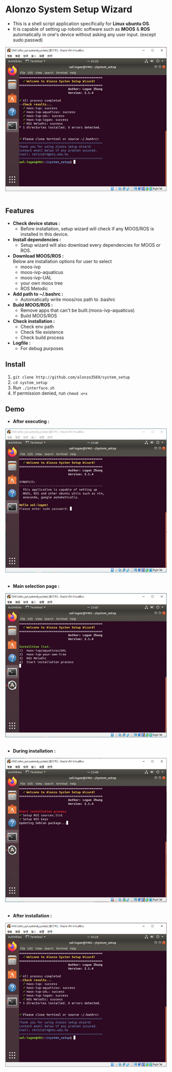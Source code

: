 # Alonzo System Setup Wizard

  * This is a shell script application specifically for **Linux ubuntu OS**. 
  * It is capable of setting up robotic software such as **MOOS** & **ROS** automatically in one's device without asking any user input. (except sudo passwd)
    
<div align=center>

<img width="550" height="450" src="https://github.com/alonzo3569/system_setup/blob/master/docs/system_setup_finish.png"/><br></br>

</div>

## Features
  * __Check device status :__ 
    * Before installation, setup wizard will check if any MOOS/ROS is installed in this device.
  * __Install dependencies :__
    * Setup wizard will also download every dependencies for MOOS or ROS.
  * __Download MOOS/ROS :__   
    Below are installation options for user to select  
    * moos-ivp
    * moos-ivp-aquaticus
    * moos-ivp-UAL
    * your own moos tree
    * ROS Melodic
  * __Add path to ~/.bashrc :__
    * Automatically write moos/ros path to .bashrc
  * __Build MOOS/ROS :__
    * Remove apps that can't be built.(moos-ivp-aquaticus)
    * Build MOOS/ROS
  * __Check installation :__
    * Check env path 
    * Check file existence
    * Check build process
  * __Logfile :__
    * For debug purposes

## Install
1. `git clone http://github.com/alonzo3569/system_setup`
2. `cd system_setup`
3. Run `./interface.sh`
4. If permission denied, run `chmod u+x`

## Demo
* __After executing :__ 

<div align=center>

<img width="550" height="450" src="https://github.com/alonzo3569/system_setup/blob/master/docs/passwd.JPG"/><br></br>

</div>

* __Main selection page :__ 

<div align=center>

<img width="550" height="450" src="https://github.com/alonzo3569/system_setup/blob/master/docs/main_option.JPG"/><br></br>

</div>

* __During installation :__ 

<div align=center>

<img width="550" height="450" src="https://github.com/alonzo3569/system_setup/blob/master/docs/insatlling.JPG"/><br></br>

</div>

* __After installation :__ 

<div align=center>

<img width="550" height="450" src="https://github.com/alonzo3569/system_setup/blob/master/docs/system_setup_finish.png"/><br></br>

</div>
